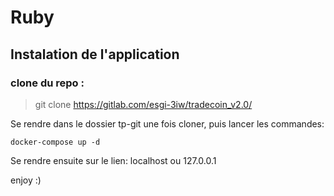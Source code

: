 # Ruby

## Instalation de l'application

### clone du repo : 

>git clone https://gitlab.com/esgi-3iw/tradecoin_v2.0/


Se rendre dans le dossier tp-git une fois cloner, puis lancer les commandes:  

    docker-compose up -d

Se rendre ensuite sur le lien: localhost ou 127.0.0.1

enjoy :) 